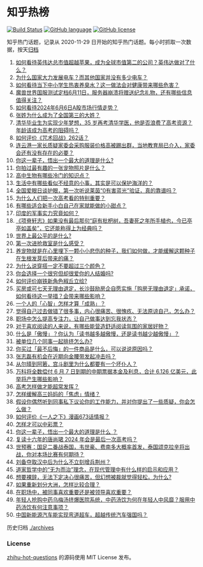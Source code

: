 # 知乎热榜
[![Build Status](https://github.com/ToWeLong/zhihu-hot-questions/workflows/CI/badge.svg)](https://github.com/ToWeLong/zhihu-hot-questions/actions)
[![GitHub language](https://img.shields.io/badge/language-golang-orange.svg)](https://golang.org/)
[![GitHub license](https://img.shields.io/github/license/ToWeLong/zhihu-hot-questions)](https://github.com/ToWeLong/zhihu-hot-questions/blob/main/LICENSE)

知乎热门话题，记录从 2020-11-29 日开始的知乎热门话题。每小时抓取一次数据，按天[归档](./archives)

<!-- BEGIN -->

1. [如何看待英伟达总市值超越苹果，成为全球市值第二的公司？英伟达做对了什么？](https://www.zhihu.com/question/658198895)
1. [为什么国家大力发展电车？而其他国家并没有多少电车？](https://www.zhihu.com/question/656815564)
1. [如何看待当下中小学生热衷养臭水？这一做法会对健康带来哪些危害？](https://www.zhihu.com/question/658061991)
1. [魔兽世界国服测试定档6月11日，服务器崩溃将赠送纪念礼物，还有哪些信息值得关注？](https://www.zhihu.com/question/658209153)
1. [如何看待2024年6月6日A股市场行情走势？](https://www.zhihu.com/question/658147045)
1. [张姓为什么成为了全国第三的大姓？](https://www.zhihu.com/question/630283558)
1. [清华毕业生为实现少年梦想，35 岁再考清华学医，他是否浪费了高考资源？年龄该成为高考的阻碍吗？](https://www.zhihu.com/question/658134950)
1. [如何评价《咒术回战》262话？](https://www.zhihu.com/question/658215115)
1. [连云港一家长质疑家委会采购服装价格高被踢出群，当地教育局已介入，家委会还有没有存在的必要？](https://www.zhihu.com/question/658151585)
1. [你这一辈子，悟出一个最大的道理是什么?](https://www.zhihu.com/question/599006651)
1. [你拍过最有趣的一张宠物照片是什么？](https://www.zhihu.com/question/316495678)
1. [高中生物有哪些冷门的知识点？](https://www.zhihu.com/question/353234298)
1. [生活中有哪些看似不经意的小事，其实是可以保护海洋的？](https://www.zhihu.com/question/657361822)
1. [全国爱眼日谈护眼，第一次听说莱茵“0有害蓝光”验证，真的靠谱吗？](https://www.zhihu.com/question/658237156)
1. [为什么人们把一次高考看的特别重要？](https://www.zhihu.com/question/657742125)
1. [有哪些适合新手小白自己在家就能做的小甜点？](https://www.zhihu.com/question/657329841)
1. [印度的军事实力究竟如何？](https://www.zhihu.com/question/411403598)
1. [《项脊轩志》如果没有最后那句“庭有枇杷树，吾妻死之年所手植也，今已亭亭如盖矣”，它还能称得上为经典吗？](https://www.zhihu.com/question/656738438)
1. [世界上最公平的是什么?](https://www.zhihu.com/question/653476484)
1. [第一次进抢救室是什么感受？](https://www.zhihu.com/question/306371025)
1. [养宠物就是在心里埋下一颗小小悲伤的种子，我们如何做，才能缓解这颗种子在生根发芽后带来的痛？](https://www.zhihu.com/question/653429446)
1. [为什么说穿搭一定不要超过三个颜色？](https://www.zhihu.com/question/389849289)
1. [你会选择一个很穷但却很爱你的人结婚吗?](https://www.zhihu.com/question/658094954)
1. [如何评价崩铁新角色椒丘立绘?](https://www.zhihu.com/question/658217544)
1. [买房或可七天无理由退定，长沙鼓励房企自愿实施「购房无理由退定」承诺，如何看待这一举措？会带来哪些影响？](https://www.zhihu.com/question/658160881)
1. [一个人的「心智」怎样才算「成熟」？](https://www.zhihu.com/question/657892610)
1. [觉得自己过去做错了很多事，内心很痛苦、很愧疚、无法原谅自己，怎么办？](https://www.zhihu.com/question/658010998)
1. [职场中怎么提高专注力，让自己做事达到忘我状态？](https://www.zhihu.com/question/657940895)
1. [对于喜欢阅读的人来说，有哪些能营造舒适阅读氛围的家居好物？](https://www.zhihu.com/question/654385794)
1. [什么是「傲慢」？你认为「读书越多越傲慢，还是读书越少越傲慢」？](https://www.zhihu.com/question/658008107)
1. [被单位几个同事一起排挤怎么办?](https://www.zhihu.com/question/36445611)
1. [你买过「最不后悔」的一件商品是什么，可以说说原因吗？](https://www.zhihu.com/question/658155265)
1. [张志磊有机会在近期向金腰带发起冲击吗？](https://www.zhihu.com/question/657962896)
1. [从尔晴到阿箬，宫斗剧里为什么都要有一个坏仆人？](https://www.zhihu.com/question/653185249)
1. [万科将全数偿付 6 月 7 日到期的中期票据本金及利息，合计 6.126 亿美元，此举将产生哪些影响？](https://www.zhihu.com/question/658172335)
1. [高考怎样做才能超常发挥？](https://www.zhihu.com/question/657019410)
1. [怎样缓解高三妈妈的「焦虑」情绪？](https://www.zhihu.com/question/658020036)
1. [假设你偶然听到同事私下议论你的工作能力，并对你提出了一些质疑，你会怎么做？](https://www.zhihu.com/question/655243724)
1. [如何评价《一人之下》漫画673话情报？](https://www.zhihu.com/question/658150333)
1. [怎样才可以中彩票？](https://www.zhihu.com/question/658177359)
1. [你这一辈子，悟出一个最大的道理是什么 ？](https://www.zhihu.com/question/658136409)
1. [复读十六年的唐尚珺 2024 年会是最后一次高考吗？](https://www.zhihu.com/question/657762490)
1. [世预赛：国足二番战泰国，韦世豪、费南多大概率首发，泰国颂克拉辛将出战，你对本场比赛有何期待？](https://www.zhihu.com/question/658169848)
1. [刘备夺取汉中后为什么不立刻增兵荆州？](https://www.zhihu.com/question/658048600)
1. [道家哲学中的“无为而治”理念，在现代管理中有什么样的启示和应用？](https://www.zhihu.com/question/657652994)
1. [想要裸辞，无法下定决心很痛苦，但幻想被裁就觉得轻松，为什么?](https://www.zhihu.com/question/658002771)
1. [如果重新划分大洲，怎样比较合理？](https://www.zhihu.com/question/31265746)
1. [在职场中，被同事喜欢重要还是被领导喜欢重要？](https://www.zhihu.com/question/657921332)
1. [年轻人抢购中药乌梅汤挤爆医院系统，中药汤饮为何在年轻人中风靡？服用中药汤饮有何注意事项？](https://www.zhihu.com/question/658204170)
1. [中国新能源汽车能实现弯道超车，超越传统汽车强国吗？](https://www.zhihu.com/question/657175421)

<!-- END -->

历史归档 [./archives](./archives)


### License
[zhihu-hot-questions](https://github.com/towelong/zhihu-hot-questions) 的源码使用 MIT License 发布。
